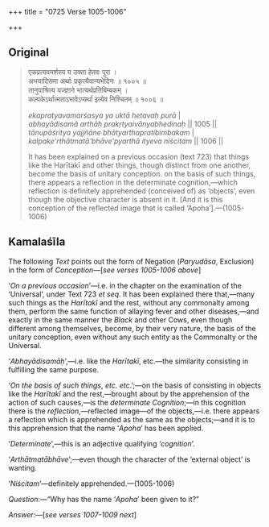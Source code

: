 +++
title = "0725 Verse 1005-1006"

+++
## Original 
>
> एकप्रत्यवमर्शस्य य उक्ता हेतवः पुरा ।  
> अभयादिसमा अर्थाः प्रकृत्यैवान्यभेदिनः ॥ १००५ ॥  
> तानुपाश्रित्य यज्ज्ञाने भात्यर्थप्रतिबिम्बकम् ।  
> कल्पकेऽर्थात्मताऽभावेऽप्यर्था इत्येव निश्चितम् ॥ १००६ ॥ 
>
> *ekapratyavamarśasya ya uktā hetavaḥ purā* \|  
> *abhayādisamā arthāḥ prakṛtyaivānyabhedinaḥ* \|\| 1005 \|\|  
> *tānupāśritya yajjñāne bhātyarthapratibimbakam* \|  
> *kalpake'rthātmatā'bhāve'pyarthā ityeva niścitam* \|\| 1006 \|\| 
>
> It has been explained on a previous occasion (text 723) that things like the Harītakī and other things, though distinct from one another, become the basis of unitary conception. on the basis of such things, there appears a reflection in the determinate cognition,—which reflection is definitely apprehended (conceived of) as ‘objects’, even though the objective character is absent in it. [And it is this conception of the reflected image that is called ‘Apoha’].—(1005-1006)



## Kamalaśīla

The following *Text* points out the form of Negation (*Paryudāsa*, Exclusion) in the form of *Conception*—[*see verses 1005-1006 above*]

‘*On a previous occasion*’—i.e. in the chapter on the examination of the ‘Universal’, under Text 723 *et seq*. It has been explained there that,—many such things as the *Harītakī* and the rest, without any commonalty among them, perform the same function of allaying fever and other diseases,—and exactly in the same manner the *Black* and other Cows, even though different among themselves, become, by their very nature, the basis of the unitary conception, even without any such entity as the Commonalty or the Universal.

‘*Abhayādisamāḥ*’,—i.e. like the *Harītakī*, etc.—the similarity consisting in fulfilling the same purpose.

‘*On the basis of such things*, *etc. etc*.’;—on the basis of consisting in objects like the *Harītakī* and the rest,—brought about by the apprehension of the action of such causes,—is the *determinate Cognition*;—in this cognition there is the *reflection*,—reflected image—of the objects,—i.e. there appears a reflection which is apprehended as the same as the objects;—and it is to this apprehension that the name ‘*Apoha*’ has been applied.

‘*Determinate*’,—this is an adjective qualifying ‘*cognition*’.

‘*Arthātmatābhāve*’;—even though the character of the ‘external object’ is wanting.

‘*Niścitam*’—definitely apprehended.—(1005-1006)

*Question*:—“Why has the name ‘*Apoha*’ been given to it?”

*Answer*:—[*see verses 1007-1009 next*]


